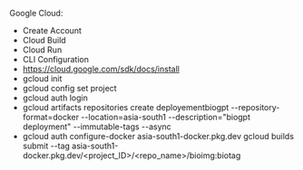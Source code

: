 Google Cloud:

* Create Account
* Cloud Build 
* Cloud Run
* CLI Configuration
* https://cloud.google.com/sdk/docs/install
* gcloud init
* gcloud config set project <your project name>
* gcloud auth login
* gcloud artifacts repositories create deployementbiogpt --repository-format=docker --location=asia-south1 --description="biogpt deployment" --immutable-tags --async
* gcloud auth configure-docker asia-south1-docker.pkg.dev
 gcloud builds submit --tag asia-south1-docker.pkg.dev/<project_ID>/<repo_name>/bioimg:biotag
